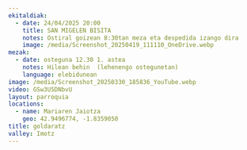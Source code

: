 ```yaml
---
ekitaldiak:
  - date: 24/04/2025 20:00
    title: SAN MIGELEN BISITA
    notes: Ostiral goizean 8:30tan meza eta despedida izango dira
    image: /media/Screenshot_20250419_111110_OneDrive.webp
mezak:
  - date: osteguna 12.30 1. astea
    notes: Hilean behin  (lehenengo ostegunetan)
    language: elebidunean
image: /media/Screenshot_20250330_185836_YouTube.webp
video: GSw3U5DNbvU
layout: parroquia
locations:
  - name: Mariaren Jaiotza
    geo: 42.9496774, -1.8359050
title: goldaratz
valley: Imotz
---
```

